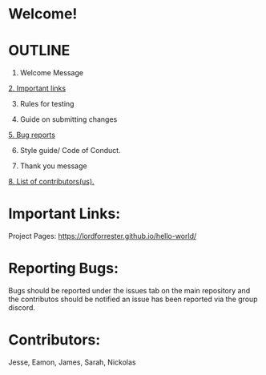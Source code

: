 # Welcome!

# OUTLINE

1. Welcome Message

[2. Important links](#importantLinks)

3. Rules for testing

4. Guide on submitting changes

[5.  Bug reports](#reportingBugs)

6. Style guide/ Code of Conduct.

7. Thank you message

[8. List of contributors(us).](#contributors)

# <a name="importantLinks">Important Links:</a><br>
Project Pages: https://lordforrester.github.io/hello-world/

# <a name="reportingBugs">Reporting Bugs:</a> <br>
Bugs should be reported under the issues tab on the main repository and the contributos should be notified an issue has been reported via the group discord.

# <a name="contributors">Contributors:</a> <br>
Jesse, Eamon, James, Sarah, Nickolas
